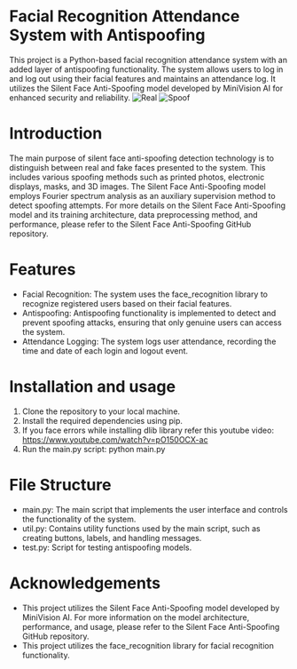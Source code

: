 # Facial Recognition Attendance System with Antispoofing
This project is a Python-based facial recognition attendance system with an added layer of antispoofing functionality. The system allows users to log in and log out using their facial features and maintains an attendance log. It utilizes the Silent Face Anti-Spoofing model developed by MiniVision AI for enhanced security and reliability.
![Real](https://drive.google.com/uc?id=1LFtmArv5PPcFUUTa5SwO_WmVTia3fc23)
![Spoof](https://drive.google.com/file/d/1Dfhpn6D2c6Gln3LkIU8ZsW2DynwCfvti)

# Introduction
The main purpose of silent face anti-spoofing detection technology is to distinguish between real and fake faces presented to the system. This includes various spoofing methods such as printed photos, electronic displays, masks, and 3D images. The Silent Face Anti-Spoofing model employs Fourier spectrum analysis as an auxiliary supervision method to detect spoofing attempts.
For more details on the Silent Face Anti-Spoofing model and its training architecture, data preprocessing method, and performance, please refer to the Silent Face Anti-Spoofing GitHub repository.
# Features
- Facial Recognition: The system uses the face_recognition library to recognize registered users based on their facial features.
- Antispoofing: Antispoofing functionality is implemented to detect and prevent spoofing attacks, ensuring that only genuine users can access the system.
- Attendance Logging: The system logs user attendance, recording the time and date of each login and logout event.
# Installation and usage
1. Clone the repository to your local machine.
2. Install the required dependencies using pip.
3. If you face errors while installing dlib library refer this youtube video: https://www.youtube.com/watch?v=pO150OCX-ac
4. Run the main.py script: python main.py
# File Structure
- main.py: The main script that implements the user interface and controls the functionality of the system.
- util.py: Contains utility functions used by the main script, such as creating buttons, labels, and handling messages.
- test.py: Script for testing antispoofing models.
# Acknowledgements
- This project utilizes the Silent Face Anti-Spoofing model developed by MiniVision AI. For more information on the model architecture, performance, and usage, please refer to the Silent Face Anti-Spoofing GitHub repository.
- This project utilizes the face_recognition library for facial recognition functionality.
